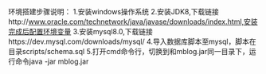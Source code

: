 环境搭建步骤说明：
1.安装windows操作系统
2.安装JDK8,下载链接http://www.oracle.com/technetwork/java/javase/downloads/index.html,安装完成后配置环境变量
3.安装mysql8.0,下载链接https://dev.mysql.com/downloads/mysql/
4.导入数据库脚本至mysql，脚本在目录scripts/schema.sql
5.打开cmd命令行，切换到和mblog.jar同一目录下，运行命令java -jar mblog.jar